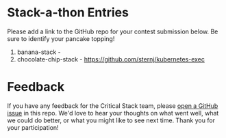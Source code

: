 # Stack-a-thon Entries

Please add a link to the GitHub repo for your contest submission below. Be sure to identify your pancake topping!

1. banana-stack - 
2. chocolate-chip-stack - https://github.com/sternj/kubernetes-exec
# Feedback

If you have any feedback for the Critical Stack team, please 
[open a GitHub issue](https://github.com/stack-a-thon/feedback/issues/new) in this repo. We'd love to hear your
thoughts on what went well, what we could do better, or what you might like to see next time. Thank you for your
participation!
